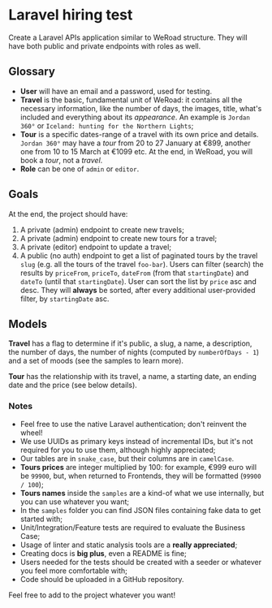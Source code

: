 # Laravel hiring test

Create a Laravel APIs application similar to WeRoad structure. They will have both public and private endpoints with roles as well.

## Glossary

- **User** will have an email and a password, used for testing. 
- **Travel** is the basic, fundamental unit of WeRoad: it contains all the necessary information, like the number of days, the images, title, what's included and everything about its *appearance*. An example is `Jordan 360°` or `Iceland: hunting for the Northern Lights`;
- **Tour** is a specific dates-range of a travel with its own price and details. `Jordan 360°` may have a *tour* from 20 to 27 January at €899, another one from 10 to 15 March at €1099 etc. At the end, in WeRoad, you will book a *tour*, not a *travel*.
- **Role** can be one of `admin` or `editor`.

## Goals

At the end, the project should have:

1. A private (admin) endpoint to create new travels;
2. A private (admin) endpoint to create new tours for a travel;
3. A private (editor) endpoint to update a travel;
4. A public (no auth) endpoint to get a list of paginated tours by the travel `slug` (e.g. all the tours of the travel `foo-bar`). Users can filter (search) the results by `priceFrom`, `priceTo`, `dateFrom` (from that `startingDate`) and `dateTo` (until that `startingDate`). User can sort the list by `price` asc and desc. They will **always** be sorted, after every additional user-provided filter, by `startingDate` asc.

## Models

**Travel** has a flag to determine if it's public, a slug, a name, a description, the number of days, the number of nights (computed by `numberOfDays - 1`) and a set of moods (see the samples to learn more).  

**Tour** has the relationship with its travel, a name, a starting date, an ending date and the price (see below details).  

### Notes

- Feel free to use the native Laravel authentication; don't reinvent the wheel!
- We use UUIDs as primary keys instead of incremental IDs, but it's not required for you to use them, although highly appreciated;
- Our tables are in `snake_case`, but their columns are in `camelCase`.
- **Tours prices** are integer multiplied by 100: for example, €999 euro will be `99900`, but, when returned to Frontends, they will be formatted (`99900 / 100`);
- **Tours names** inside the `samples` are a kind-of what we use internally, but you can use whatever you want;
- In the `samples` folder you can find JSON files containing fake data to get started with;
- Unit/Integration/Feature tests are required to evaluate the Business Case;
- Usage of linter and static analysis tools are a **really appreciated**;
- Creating docs is **big plus**, even a README is fine;
- Users needed for the tests should be created with a seeder or whatever you feel more comfortable with;
- Code should be uploaded in a GitHub repository.

Feel free to add to the project whatever you want! 
